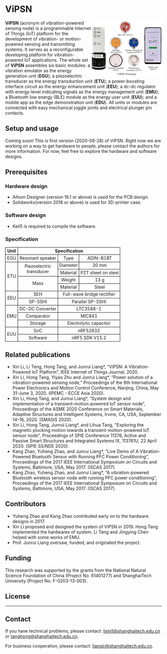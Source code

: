 # ViPSN
<img src="https://raw.githubusercontent.com/dremofly/oss/master/uPic/2020-08-29/NShvox.png" alt="ViPSN"  align="right" width="45%">

**ViPSN** (acronym of vibration-powered sensing node) is a programmable Internet of Things (IoT) platform for the development of vibration- or motion-powered sensing and transmitting systems. It serves as a reconfigurable developing platform for vibration-powered IoT applications. The whole set of **ViPSN** assembles six basic modules: a vibration emulator as the energy generation unit (**EGU**); a piezoelectric transducer as the energy transduction unit (**ETU**); a power-boosting interface circuit as the energy enhancement unit (**EEU**); a dc-dc regulator with energy-level indicating signals as the energy management unit (**EMU**); a Bluetooth low energy (BLE) module as the energy user unit (**EUU**); and a mobile app as the edge demonstration unit (**EDU**). All units or modules are connected with easy mechanical joggle joints and electrical plunger pin contacts.

<!-- ## System overview -->

<!-- ## Project structure -->

## Setup and usage
Coming soon! This is first version (2020-08-28) of ViPSN. Right now we are working on a way to get hardware to people, please contact the authors for more information. 
For now, feel free to explore the hardware and software designs.

## Prerequisites
### Hardware design
- Altium Designer (version 16.1 or above) is used for the PCB design.
- Solidworks(version 2018 or above) is used for 3D-printer case.
### Software design
- Keil5 is required to compile the software. 

### Specification
<table style="border-collapse: collapse; border: none; border-spacing: 0px;">
	<tr>
		<td style="border-width: 1px; border-style: solid; border-color: rgb(0, 0, 0); text-align: center; padding-right: 3pt; padding-left: 3pt;">
			<b>Unit</b>
		</td>
		<td colspan="3" style="border-width: 1px; border-style: solid; border-color: rgb(0, 0, 0); text-align: center; padding-right: 3pt; padding-left: 3pt;">
			<b>Specification</b>
		</td>
	</tr>
	<tr>
		<td style="border-width: 1px; border-style: solid; border-color: rgb(0, 0, 0); text-align: center; padding-right: 3pt; padding-left: 3pt;">
			EGU
		</td>
		<td style="border-width: 1px; border-style: solid; border-color: rgb(0, 0, 0); text-align: center; padding-right: 3pt; padding-left: 3pt;">
			Resonant speaker
		</td>
		<td style="border-width: 1px; border-style: solid; border-color: rgb(0, 0, 0); text-align: center; padding-right: 3pt; padding-left: 3pt;">
			Type
		</td>
		<td style="border-width: 1px; border-style: solid; border-color: rgb(0, 0, 0); text-align: center; padding-right: 3pt; padding-left: 3pt;">
			ADIN-B1BT
		</td>
	</tr>
	<tr>
		<td rowspan="4" style="border-width: 1px; border-style: solid; border-color: rgb(0, 0, 0); text-align: center; padding-right: 3pt; padding-left: 3pt;">
			ETU
		</td>
		<td rowspan="2" style="border-width: 1px; border-style: solid; border-color: rgb(0, 0, 0); text-align: center; padding-right: 3pt; padding-left: 3pt;">
			Piezoelectric
			<br>
			 transducer
		</td>
		<td style="border-width: 1px; border-style: solid; border-color: rgb(0, 0, 0); text-align: center; padding-right: 3pt; padding-left: 3pt;">
			Diameter
		</td>
		<td style="border-width: 1px; border-style: solid; border-color: rgb(0, 0, 0); text-align: center; padding-right: 3pt; padding-left: 3pt;">
			30 mm
		</td>
	</tr>
	<tr>
		<td style="border-width: 1px; border-style: solid; border-color: rgb(0, 0, 0); text-align: center; padding-right: 3pt; padding-left: 3pt;">
			Material
		</td>
		<td style="border-width: 1px; border-style: solid; border-color: rgb(0, 0, 0); text-align: center; padding-right: 3pt; padding-left: 3pt;">
			PZT sheet on steel
		</td>
	</tr>
	<tr>
		<td rowspan="2" style="border-width: 1px; border-style: solid; border-color: rgb(0, 0, 0); text-align: center; padding-right: 3pt; padding-left: 3pt;">
			Mass
		</td>
		<td style="border-width: 1px; border-style: solid; border-color: rgb(0, 0, 0); text-align: center; padding-right: 3pt; padding-left: 3pt;">
			Weight
		</td>
		<td style="border-width: 1px; border-style: solid; border-color: rgb(0, 0, 0); text-align: center; padding-right: 3pt; padding-left: 3pt;">
			13 g
		</td>
	</tr>
	<tr>
		<td style="border-width: 1px; border-style: solid; border-color: rgb(0, 0, 0); text-align: center; padding-right: 3pt; padding-left: 3pt;">
			Material
		</td>
		<td style="border-width: 1px; border-style: solid; border-color: rgb(0, 0, 0); text-align: center; padding-right: 3pt; padding-left: 3pt;">
			Steel
		</td>
	</tr>
	<tr>
		<td rowspan="2" style="border-width: 1px; border-style: solid; border-color: rgb(0, 0, 0); text-align: center; padding-right: 3pt; padding-left: 3pt;">
			EEU
		</td>
		<td style="border-width: 1px; border-style: solid; border-color: rgb(0, 0, 0); text-align: center; padding-right: 3pt; padding-left: 3pt;">
			SEH
		</td>
		<td colspan="2" style="border-width: 1px; border-style: solid; border-color: rgb(0, 0, 0); text-align: center; padding-right: 3pt; padding-left: 3pt;">
			Full-wave bridge rectifier
		</td>
	</tr>
	<tr>
		<td style="border-width: 1px; border-style: solid; border-color: rgb(0, 0, 0); text-align: center; padding-right: 3pt; padding-left: 3pt;">
			SP-SSHI
		</td>
		<td colspan="2" style="border-width: 1px; border-style: solid; border-color: rgb(0, 0, 0); text-align: center; padding-right: 3pt; padding-left: 3pt;">
			Parallel SP-SSHI
		</td>
	</tr>
	<tr>
		<td rowspan="3" style="border-width: 1px; border-style: solid; border-color: rgb(0, 0, 0); text-align: center; padding-right: 3pt; padding-left: 3pt;">
			EMU
		</td>
		<td style="border-width: 1px; border-style: solid; border-color: rgb(0, 0, 0); text-align: center; padding-right: 3pt; padding-left: 3pt;">
			DC-DC Converter
		</td>
		<td colspan="2" style="border-width: 1px; border-style: solid; border-color: rgb(0, 0, 0); text-align: center; padding-right: 3pt; padding-left: 3pt;">
			LTC3588-1
		</td>
	</tr>
	<tr>
		<td style="border-width: 1px; border-style: solid; border-color: rgb(0, 0, 0); text-align: center; padding-right: 3pt; padding-left: 3pt;">
			Comparator
		</td>
		<td colspan="2" style="border-width: 1px; border-style: solid; border-color: rgb(0, 0, 0); text-align: center; padding-right: 3pt; padding-left: 3pt;">
			MIC841
		</td>
	</tr>
	<tr>
		<td style="border-width: 1px; border-style: solid; border-color: rgb(0, 0, 0); text-align: center; padding-right: 3pt; padding-left: 3pt;">
			Storage
		</td>
		<td colspan="2" style="border-width: 1px; border-style: solid; border-color: rgb(0, 0, 0); text-align: center; padding-right: 3pt; padding-left: 3pt;">
			Electrolytic capacitor
		</td>
	</tr>
	<tr>
		<td rowspan="2" style="border-width: 1px; border-style: solid; border-color: rgb(0, 0, 0); text-align: center; padding-right: 3pt; padding-left: 3pt;">
			EUU
		</td>
		<td style="border-width: 1px; border-style: solid; border-color: rgb(0, 0, 0); text-align: center; padding-right: 3pt; padding-left: 3pt;">
			SoC
		</td>
		<td colspan="2" style="border-width: 1px; border-style: solid; border-color: rgb(0, 0, 0); text-align: center; padding-right: 3pt; padding-left: 3pt;">
			nRF52832
		</td>
	</tr>
	<tr>
		<td style="border-width: 1px; border-style: solid; border-color: rgb(0, 0, 0); text-align: center; padding-right: 3pt; padding-left: 3pt;">
			Software
		</td>
		<td colspan="2" style="border-width: 1px; border-style: solid; border-color: rgb(0, 0, 0); text-align: center; padding-right: 3pt; padding-left: 3pt;">
			nRF5 SDK V15.2
		</td>
	</tr>
</table>

<!-- ### Software Provided 

In **EGU** and **ETU** folders, this project provides the [Audio](./VSU/Audio/Example) file, which is played by resonant speaker. [AudioGenerator](./VSU/Audio/AudioGenerator.m) can be edited to generate a stable audio wave and . Also, the 3D model file is provided. More details are shown in [VSU README.md](./VSU/README.md).

In **EEU** folder, here are four types circuit model, SEH, self-power P-SSHI, self-power SECE, self-power S-SSHI.

In **EMU** folder, here is a PCB file.

In **EUU** folder, this project provides the [Transmitter Part](.\EUU\software\EUU_trans\examples) and [Receive Part](.\EUU\software\Receiver). And [PCB file](.\EUU\pcb) is also included.  -->

## Related publications
- Xin Li, Li Teng, Hong Tang, and Junrui Liang*, "ViPSN: A Vibration-Powered IoT Platform", IEEE Internet of Things Journal, 2020. <a name="divtop"></a>
- Xin Li, Hong Tang, Yiyao Zhu and Junrui Liang*, “Power solution of a vibration-powered sensing node,” Proceedings of the 9th International Power Electronics and Motion Control Conference, Nanjing, China, May 31-June 3, 2020. (IPEMC - ECCE Asia 2020). <a name="divtop2"></a>
- Xin Li, Hong Tang, and Junrui Liang*, “System design and implementation of a transient-motion-powered IoT sensor node”, Proceedings of the ASME 2020 Conference on Smart Materials, Adaptive Structures and Intelligent Systems, Irvine, CA, USA, September 14–16, 2020. (SMASIS 2020).
- Xin Li, Hong Tang, Junrui Liang*, and Lihua Tang, "Exploring the magnetic plucking motion towards a transient-motion-powered IoT sensor node", Proceedings of SPIE Conference 11376, Active and Passive Smart Structures and Integrated Systems IX, 113761U, 22 April 2020. (SPIE SS/NDE 2020).
- Kang Zhao, Yuheng Zhao, and Junrui Liang*, “Live Demo of A Vibration-Powered Bluetooth Sensor with Running PFC Power Conditioning”, Proceedings of the 2017 IEEE International Symposium on Circuits and Systems, Baltimore, USA, May 2017. (ISCAS 2017).
- Kang Zhao, Yuheng Zhao, and Junrui Liang*, “A vibration-powered Bluetooth wireless sensor node with running PFC power conditioning”, Proceedings of the 2017 IEEE International Symposium on Circuits and Systems, Baltimore, USA, May 2017. (ISCAS 2017).

## Contributors
- Yuheng Zhao and Kang Zhao contributed early on to the hardware designs in 2017.
- Xin Li proposed and designed the system of ViPSN in 2019. Hong Tang implemented the hardwares of system. Li Teng and Jingying Chen helped with some works of EMU.
- Prof. Junrui Liang oversaw, funded, and originated the project.

## Funding
This research was supported by the grants from the National Natural Science Foundation of China (Project No. 61401277) and ShanghaiTech University (Project No. F-0203-13-003).

## License

---
## Contact
If you have technical problems, please contact: lixin1@shanghaitech.edu.cn or tanghong@shanghaitech.edu.cn.

For business cooperation, please contact: liangjr@shanghaitech.edu.cn.